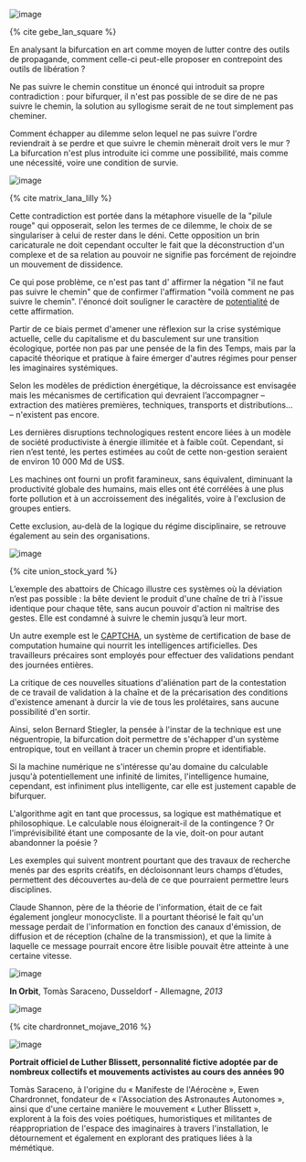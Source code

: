 ![image](https://bifurcation.etxetxe.fr/images/LAn-01-extrait-31.jpg)

{% cite gebe_lan_square %}

En analysant la bifurcation en art comme moyen de lutter contre des outils de propagande, comment celle-ci peut-elle proposer en contrepoint des outils de libération ?

Ne pas suivre le chemin constitue un énoncé qui introduit sa propre contradiction : pour bifurquer, il n'est pas possible de se dire de ne pas suivre le chemin, la solution au syllogisme serait de ne tout simplement pas cheminer.

Comment échapper au dilemme selon lequel ne pas suivre l'ordre reviendrait à se perdre et que suivre le chemin mènerait droit vers le mur ? La bifurcation n'est plus introduite ici comme une possibilité, mais comme une nécessité, voire une condition de survie.

![image](https://bifurcation.etxetxe.fr/images/pill.jpg)

{% cite matrix_lana_lilly %}

Cette contradiction est portée dans la métaphore visuelle de la "pilule rouge" qui opposerait, selon les termes de ce dilemme, le choix de se singulariser à celui de rester dans le déni. Cette opposition un brin caricaturale ne doit cependant occulter le fait que la déconstruction d'un complexe et de sa relation au pouvoir ne signifie pas forcément de rejoindre un mouvement de dissidence.

Ce qui pose problème, ce n'est pas tant d' affirmer la négation "il ne faut pas suivre le chemin" que de confirmer l'affirmation "voilà comment ne pas suivre le chemin". l'énoncé doit souligner le caractère de [potentialité](https://bifurcation.etxetxe.fr/7-annexes/lexique/) de cette affirmation.

Partir de ce biais permet d'amener une réflexion sur la crise systémique actuelle, celle du capitalisme et du basculement sur une transition écologique, portée non pas par une pensée de la fin des Temps, mais par la capacité théorique et pratique à faire émerger d'autres régimes pour penser les imaginaires systémiques.

Selon les modèles de prédiction énergétique, la décroissance est envisagée mais les mécanismes de certification qui devraient l’accompagner &ndash; extraction des matières premières, techniques, transports et distributions... &ndash; n'existent pas encore.

Les dernières disruptions technologiques restent encore liées à un modèle de société productiviste à énergie illimitée et à faible coût. Cependant, si rien n’est tenté, les pertes estimées au coût de cette non-gestion seraient de environ 10 000 Md de US$.

Les machines ont fourni un profit faramineux, sans équivalent, diminuant la productivité globale des humains, mais elles ont été corrélées à une plus forte pollution et à un accroissement des inégalités, voire à l'exclusion de groupes entiers.

Cette exclusion, au-delà de la logique du régime disciplinaire, se retrouve également au sein des organisations.

![image](https://bifurcation.etxetxe.fr/images/abattoirs.jpg)

{% cite union_stock_yard %}

L’exemple des abattoirs de Chicago illustre ces systèmes où la déviation n’est pas possible : la bête devient le produit d'une chaîne de tri à l'issue identique pour chaque tête, sans aucun pouvoir d'action ni maîtrise des gestes. Elle est condamné à suivre le chemin jusqu’à leur mort.

Un autre exemple est le [CAPTCHA](https://www.google.com/recaptcha/about/), un système de certification de base de computation humaine qui nourrit les intelligences artificielles. Des travailleurs précaires sont employés pour effectuer des validations pendant des journées entières.

La critique de ces nouvelles situations d'aliénation part de la contestation de ce travail de validation à la chaîne et de la précarisation des conditions d'existence amenant à durcir la vie de tous les prolétaires, sans aucune possibilité d'en sortir.

Ainsi, selon Bernard Stiegler, la pensée à l'instar de la technique est une néguentropie, la bifurcation doit permettre de s'échapper d'un système entropique, tout en veillant à tracer un chemin propre et identifiable.

Si la machine numérique ne s'intéresse qu'au domaine du calculable jusqu'à potentiellement une infinité de limites, l'intelligence humaine, cependant, est infiniment plus intelligente, car elle est justement capable de bifurquer.

L'algorithme agit en tant que processus, sa logique est mathématique et philosophique. Le calculable nous éloignerait-il de la contingence ? Or l'imprévisibilité étant une composante de la vie, doit-on pour autant abandonner la poésie ?

Les exemples qui suivent montrent pourtant que des travaux de recherche menés par des esprits créatifs, en décloisonnant leurs champs d’études, permettent des découvertes au-delà de ce que pourraient permettre leurs disciplines.

Claude Shannon, père de la théorie de l'information, était de ce fait également jongleur monocycliste. Il a pourtant théorisé le fait qu'un message perdait de l'information en fonction des canaux d'émission, de diffusion et de réception (chaîne de la transmission), et que la limite à laquelle ce message pourrait encore être lisible pouvait être atteinte à une certaine vitesse.

![image](https://bifurcation.etxetxe.fr/images/saraceno.jpg)

**In Orbit**, Tomàs Saraceno, Dusseldorf - Allemagne, _2013_

![image](https://bifurcation.etxetxe.fr/images/ewen.jpg)

{% cite chardronnet_mojave_2016 %}

![image](https://bifurcation.etxetxe.fr/images/luther.jpg)

**Portrait officiel de Luther Blissett, personnalité fictive adoptée par de nombreux collectifs et mouvements activistes au cours des années 90**

Tomàs Saraceno, à l'origine du « Manifeste de l'Aérocène », Ewen Chardronnet, fondateur de « l'Association des Astronautes Autonomes », ainsi que d'une certaine manière le mouvement « Luther Blissett », explorent à la fois des voies poétiques, humoristiques et militantes de réappropriation de l'espace des imaginaires à travers l'installation, le détournement et également en explorant des pratiques liées à la mémétique.

